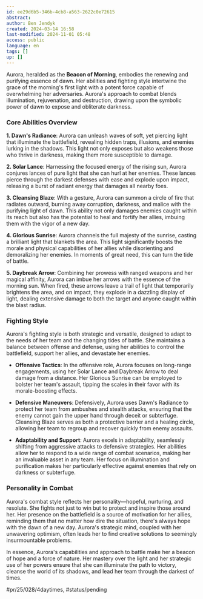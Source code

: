 ```yaml
---
id: ee29d6b5-346b-4cb8-a563-2622c0e72615
abstract: 
author: Ben Jendyk
created: 2024-03-14 16:58
last-modified: 2024-11-01 05:48
access: public
language: en
tags: []
up: []
---
```


Aurora, heralded as the **Beacon of Morning**, embodies the renewing and purifying essence of dawn. Her abilities and fighting style intertwine the grace of the morning's first light with a potent force capable of overwhelming her adversaries. Aurora's approach to combat blends illumination, rejuvenation, and destruction, drawing upon the symbolic power of dawn to expose and obliterate darkness.

### Core Abilities Overview

**1. Dawn's Radiance**: Aurora can unleash waves of soft, yet piercing light that illuminate the battlefield, revealing hidden traps, illusions, and enemies lurking in the shadows. This light not only exposes but also weakens those who thrive in darkness, making them more susceptible to damage.

**2. Solar Lance**: Harnessing the focused energy of the rising sun, Aurora conjures lances of pure light that she can hurl at her enemies. These lances pierce through the darkest defenses with ease and explode upon impact, releasing a burst of radiant energy that damages all nearby foes.

**3. Cleansing Blaze**: With a gesture, Aurora can summon a circle of fire that radiates outward, burning away corruption, darkness, and malice with the purifying light of dawn. This ability not only damages enemies caught within its reach but also has the potential to heal and fortify her allies, imbuing them with the vigor of a new day.

**4. Glorious Sunrise**: Aurora channels the full majesty of the sunrise, casting a brilliant light that blankets the area. This light significantly boosts the morale and physical capabilities of her allies while disorienting and demoralizing her enemies. In moments of great need, this can turn the tide of battle.

**5. Daybreak Arrow**: Combining her prowess with ranged weapons and her magical affinity, Aurora can imbue her arrows with the essence of the morning sun. When fired, these arrows leave a trail of light that temporarily brightens the area, and on impact, they explode in a dazzling display of light, dealing extensive damage to both the target and anyone caught within the blast radius.

### Fighting Style

Aurora's fighting style is both strategic and versatile, designed to adapt to the needs of her team and the changing tides of battle. She maintains a balance between offense and defense, using her abilities to control the battlefield, support her allies, and devastate her enemies.

- **Offensive Tactics**: In the offensive role, Aurora focuses on long-range engagements, using her Solar Lance and Daybreak Arrow to deal damage from a distance. Her Glorious Sunrise can be employed to bolster her team's assault, tipping the scales in their favor with its morale-boosting effects.

- **Defensive Maneuvers**: Defensively, Aurora uses Dawn's Radiance to protect her team from ambushes and stealth attacks, ensuring that the enemy cannot gain the upper hand through deceit or subterfuge. Cleansing Blaze serves as both a protective barrier and a healing circle, allowing her team to regroup and recover quickly from enemy assaults.

- **Adaptability and Support**: Aurora excels in adaptability, seamlessly shifting from aggressive attacks to defensive strategies. Her abilities allow her to respond to a wide range of combat scenarios, making her an invaluable asset in any team. Her focus on illumination and purification makes her particularly effective against enemies that rely on darkness or subterfuge.

### Personality in Combat

Aurora's combat style reflects her personality—hopeful, nurturing, and resolute. She fights not just to win but to protect and inspire those around her. Her presence on the battlefield is a source of motivation for her allies, reminding them that no matter how dire the situation, there's always hope with the dawn of a new day. Aurora's strategic mind, coupled with her unwavering optimism, often leads her to find creative solutions to seemingly insurmountable problems.

In essence, Aurora's capabilities and approach to battle make her a beacon of hope and a force of nature. Her mastery over the light and her strategic use of her powers ensure that she can illuminate the path to victory, cleanse the world of its shadows, and lead her team through the darkest of times.


#pr/25/028/4daytimes, #status/pending
